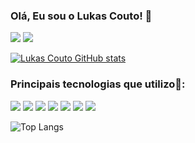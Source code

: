 ### Olá, Eu sou o Lukas Couto! 👋

[![](https://img.shields.io/badge/website-000000?style=for-the-badge&logo=About.me&logoColor=white)](https://draftLk.github.io/Portfolio.Lukas.github.io/)
[![](https://img.shields.io/badge/LinkedIn-0077B5?style=for-the-badge&logo=linkedin&logoColor=white)](https://www.linkedin.com/in/lukas-couto-30351a224/)

[![Lukas Couto GitHub stats](https://github-readme-stats.vercel.app/api?username=draftLk&show_icons=true&theme=tokyonight)](https://github.com/draftLk)

### Principais tecnologias que utilizo🔧: 

[![](https://img.shields.io/badge/HTML5-E34F26?style=for-the-badge&logo=html5&logoColor=white)](https://github.com/draftLk)
[![](https://img.shields.io/badge/CSS3-1572B6?style=for-the-badge&logo=css3&logoColor=white)](https://github.com/draftLk)
[![](https://img.shields.io/badge/JavaScript-F7DF1E?style=for-the-badge&logo=javascript&logoColor=black)](https://github.com/draftLk)
[![](https://img.shields.io/badge/React-20232A?style=for-the-badge&logo=react&logoColor=61DAFB)](https://github.com/draftLk)
[![](https://img.shields.io/badge/Sass-CC6699?style=for-the-badge&logo=sass&logoColor=white)](https://github.com/draftLk)
[![](https://img.shields.io/badge/Figma-F24E1E?style=for-the-badge&logo=figma&logoColor=white)](https://github.com/draftLk)
[![](https://img.shields.io/badge/GitHub-100000?style=for-the-badge&logo=github&logoColor=white)](https://github.com/Draft-LK)

![Top Langs](https://github-readme-stats.vercel.app/api/top-langs/?username=draftLk&layout=compact&theme=tokyonight)



















